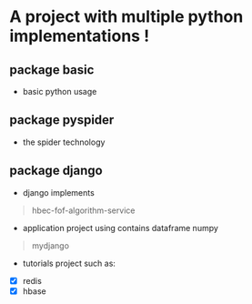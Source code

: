 # A project with multiple python implementations !
##  package **basic**
- basic python usage

##  package **pyspider**
- the spider technology

##  package **django**
- django implements

> hbec-fof-algorithm-service
- application project using contains dataframe numpy 

> mydjango
- tutorials project such as:

- [x]  redis
- [x]  hbase

